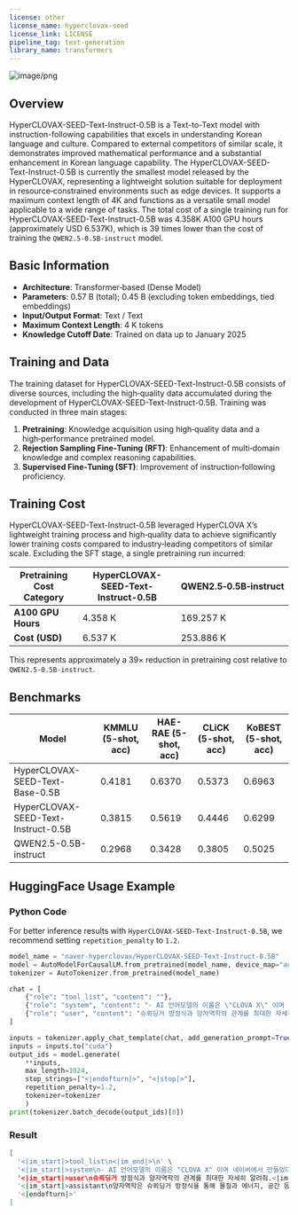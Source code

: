 ```yaml
---
license: other
license_name: hyperclovax-seed
license_link: LICENSE
pipeline_tag: text-generation
library_name: transformers
---
```


![image/png](https://cdn-uploads.huggingface.co/production/uploads/6512d9827fccffe1e9e28fa7/UjERLVyWYYPVacsN03Rqi.png)

## Overview

HyperCLOVAX-SEED-Text-Instruct-0.5B is a Text-to-Text model with instruction-following capabilities that excels in understanding Korean language and culture. Compared to external competitors of similar scale, it demonstrates improved mathematical performance and a substantial enhancement in Korean language capability. The HyperCLOVAX-SEED-Text-Instruct-0.5B is currently the smallest model released by the HyperCLOVAX, representing a lightweight solution suitable for deployment in resource‑constrained environments such as edge devices. It supports a maximum context length of 4K and functions as a versatile small model applicable to a wide range of tasks. The total cost of a single training run for HyperCLOVAX-SEED-Text-Instruct-0.5B was 4.358K A100 GPU hours (approximately USD 6.537K), which is 39 times lower than the cost of training the `QWEN2.5‑0.5B‑instruct` model.


## Basic Information

- **Architecture**: Transformer‑based (Dense Model)  
- **Parameters**: 0.57 B (total); 0.45 B (excluding token embeddings, tied embeddings)  
- **Input/Output Format**: Text / Text  
- **Maximum Context Length**: 4 K tokens  
- **Knowledge Cutoff Date**: Trained on data up to January 2025


## Training and Data

The training dataset for HyperCLOVAX-SEED-Text-Instruct-0.5B consists of diverse sources, including the high‑quality data accumulated during the development of HyperCLOVAX-SEED-Text-Instruct-0.5B. Training was conducted in three main stages:
1. **Pretraining**: Knowledge acquisition using high‑quality data and a high‑performance pretrained model.  
2. **Rejection Sampling Fine‑Tuning (RFT)**: Enhancement of multi‑domain knowledge and complex reasoning capabilities.  
3. **Supervised Fine‑Tuning (SFT)**: Improvement of instruction‑following proficiency.


## Training Cost

HyperCLOVAX-SEED-Text-Instruct-0.5B leveraged HyperCLOVA X’s lightweight training process and high‑quality data to achieve significantly lower training costs compared to industry‑leading competitors of similar scale. Excluding the SFT stage, a single pretraining run incurred:  

| Pretraining Cost Category       | HyperCLOVAX-SEED-Text-Instruct-0.5B  | QWEN2.5‑0.5B‑instruct  |
|---------------------------------|-----------------------------------------------|-------------------------------------|
| **A100 GPU Hours**              | 4.358 K                                       | 169.257 K                           |
| **Cost (USD)**                  | 6.537 K                                       | 253.886 K                           |

This represents approximately a 39× reduction in pretraining cost relative to `QWEN2.5‑0.5B-instruct`.

## Benchmarks

| **Model** | **KMMLU (5-shot, acc)** | **HAE-RAE (5-shot, acc)** | **CLiCK (5-shot, acc)** | **KoBEST (5-shot, acc)** |
| --- | --- | --- | --- | --- | 
| HyperCLOVAX-SEED-Text-Base-0.5B | 0.4181 | 0.6370 | 0.5373 | 0.6963
| HyperCLOVAX-SEED-Text-Instruct-0.5B | 0.3815 | 0.5619 | 0.4446 | 0.6299 | 
| QWEN2.5-0.5B-instruct        | 0.2968 | 0.3428 | 0.3805 | 0.5025 | 

## HuggingFace Usage Example

### Python Code
For better inference results with `HyperCLOVAX-SEED-Text-Instruct-0.5B`, we recommend setting `repetition_penalty` to `1.2`.
```python
model_name = "naver-hyperclovax/HyperCLOVAX-SEED-Text-Instruct-0.5B"
model = AutoModelForCausalLM.from_pretrained(model_name, device_map="auto")
tokenizer = AutoTokenizer.from_pretrained(model_name)

chat = [
    {"role": "tool_list", "content": ""},
    {"role": "system", "content": "- AI 언어모델의 이름은 \"CLOVA X\" 이며 네이버에서 만들었다.\n- 오늘은 2025년 04월 24일(목)이다."},
    {"role": "user", "content": "슈뢰딩거 방정식과 양자역학의 관계를 최대한 자세히 알려줘."},
]

inputs = tokenizer.apply_chat_template(chat, add_generation_prompt=True, return_dict=True, return_tensors="pt")
inputs = inputs.to("cuda")
output_ids = model.generate(
    **inputs,
    max_length=1024,
    stop_strings=["<|endofturn|>", "<|stop|>"],
    repetition_penalty=1.2,
    tokenizer=tokenizer
    )
print(tokenizer.batch_decode(output_ids)[0])
```

### Result
```bash
[
  '<|im_start|>tool_list\n<|im_end|>\n' \
  '<|im_start|>system\n- AI 언어모델의 이름은 "CLOVA X" 이며 네이버에서 만들었다.\n- 오늘은 2025년 04월 24일(목)이다.<|im_end|>\n' \
  '<|im_start|>user\n슈뢰딩거 방정식과 양자역학의 관계를 최대한 자세히 알려줘.<|im_end|>\n' \
  '<|im_start|>assistant\n양자역학은 슈뢰딩거 방정식을 통해 물질과 에너지, 공간 등의 현상을 설명합니다.\n\n**1. 슈뢰딩거 방정식**\n\n슈뢰딩거는 파동함수를 이용하여 입자의 위치와 운동량을 계산할 수 있다고 주장했습니다. 이를 위해 다음과 같은 식으로 표현됩니다:\n\n$$\\frac{\\partial \\psi}{\\partial t} = iH \\nabla^2 \\psi + V(x)\\psi $$\n\n여기서 $\\psi$는 파동함수이고 $i$는 허수 단위입니다. 여기서 $t$는 시간, $x$는 공간 좌표이며, $H$는 해밀턴 상수로 시스템의 에너지를 나타냅니다. 또한 $V(x)$는 외부 힘이나 장벽에 의해 영향을 받는 부분을 나타내는 함수로, 일반적으로 전위장을 사용합니다.\n\n**2. 양자역학과 슈뢰딩거 방정식의 관계**\n\n양자역학에서는 슈뢰딩거 방정식이 매우 중요한 역할을 합니다. 이는 모든 물리적 시스템이 불확정성 원리에 따라 행동을 하며, 이러한 시스템들은 확률적으로 상태를 가질 수밖에 없기 때문입니다. 따라서 슈뢰딩거 방정식은 양자역학을 수학적으로 모델링하는 핵심적인 도구 중 하나입니다.\n\n예를 들어, 원자핵 내의 전자들의 상태는 슈뢰딩거 방정식에 의해 결정되며, 이는 물리학적 법칙을 따르는 것으로 보입니다. 또한, 광전 효과에서도 슈뢰딩거 방정식은 빛이 물질 내에서 어떻게 흡수되고 반사되는지를 예측하는데 사용됩니다.\n\n**3. 응용 분야**\n\n슈뢰딩거 방정식은 다양한 분야에서 활용되고 있습니다. 예를 들면, 반도체 기술에서의 트랜지스터 설계, 핵물리학에서의 방사성 붕괴 연구 등이 있으며, 이는 모두 슈뢰딩거 방정식을 기반으로 한 이론적 기반 위에서 이루어집니다.\n\n또한, 현대 과학 기술의 발전에도 큰 기여를 하고 있는데, 특히 인공지능(AI), 컴퓨터 시뮬레이션 등에서 복잡한 문제를 해결하고 새로운 지식을 창출하기 위한 기초가 되고 있습니다.\n\n결론적으로, 슈뢰딩거 방정식은 양자역학의 기본 개념들을 이해하고 해석하며, 그 결과로서 많은 혁신적이고 실용적인 기술을 가능하게 했습니다. 이는 양자역학의 중요성을 보여주는 대표적인 예시라고 할 수 있습니다.<|im_end|>' \
  '<|endofturn|>'
]
```